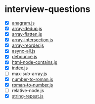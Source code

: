 # interview-questions

- [x] [anagram.js](src/anagram.js)
- [x] [array-dedup.js](src/array-dedup.js)
- [x] [array-flatten.js](src/array-flatten.js)
- [x] [array-intersection.js](src/array-intersection.js)
- [x] [array-reorder.js](src/array-reorder.js)
- [x] [async-all.js](src/async-all.js)
- [x] [debounce.js](src/debounce.js)
- [x] [html-node-contains.js](src/html-node-contains.js)
- [x] [index.js](src/index.js)
- [ ] max-sub-array.js
- [x] [number-to-roman.js](src/number-to-roman.js)
- [x] [roman-to-number.js](src/roman-to-number.js)
- [ ] relative-node.js
- [x] [string-repeat.js](src/string-repeat.js)
